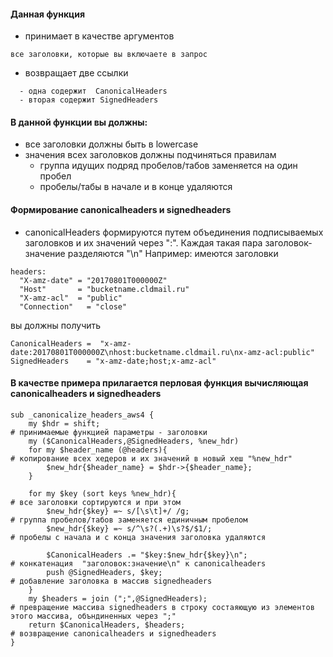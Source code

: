 #### Данная функция
- принимает в качестве аргументов
```
все заголовки, которые вы включаете в запрос
```
- возвращает две ссылки
```
  - одна содержит  CanonicalHeaders
  - вторая содержит SignedHeaders
```
#### В данной функции вы должны:
- все заголовки должны быть в lowercase
- значения всех заголовков должны подчиняться правилам
  - группа идущих подряд пробелов/табов заменяется на один пробел
  - пробелы/табы в начале и в конце удаляются
####  Формирование canonicalheaders и signedheaders
- canonicalHeaders формируются путем объединения подписываемых заголовков и их значений через ":". Каждая такая пара заголовок-значение разделяются "\n"
Например:
имеются заголовки
```
headers:
  "X-amz-date" = "20170801T000000Z"
  "Host"       = "bucketname.cldmail.ru"
  "X-amz-acl"  = "public"
  "Connection"   = "close"
```
вы должны получить
```
CanonicalHeaders =  "x-amz-date:20170801T000000Z\nhost:bucketname.cldmail.ru\nx-amz-acl:public"
SignedHeaders    = "x-amz-date;host;x-amz-acl"
```
####  В качестве примера прилагается перловая функция вычисляющая canonicalheaders и signedheaders
```
sub _canonicalize_headers_aws4 {
    my $hdr = shift;                                                  # принимаемые функцией параметры - заголовки
    my ($CanonicalHeaders,@SignedHeaders, %new_hdr)
    for my $header_name (@headers){                                    # копирование всех хедеров и их значений в новый хеш "%new_hdr"
        $new_hdr{$header_name} = $hdr->{$header_name};
    }

    for my $key (sort keys %new_hdr){                                  # все заголовки сортируются и при этом
        $new_hdr{$key} =~ s/[\s\t]+/ /g;                                 # группа пробелов/табов заменяется единичным пробелом
        $new_hdr{$key} =~ s/^\s?(.+)\s?$/$1/;                            # пробелы с начала и с конца значения заголовка удаляются

        $CanonicalHeaders .= "$key:$new_hdr{$key}\n";                  # конкатенация  "заголовок:значение\n" к canonicalheaders
        push @SignedHeaders, $key;                                     # добавление заголовка в массив signedheaders
    }
    my $headers = join (";",@SignedHeaders);                           # превращение массива signedheaders в строку состаяющую из элементов этого массива, объндиненных через ";"
    return $CanonicalHeaders, $headers;                                # возвращение canonicalheaders и signedheaders
}
```
